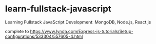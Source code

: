 # learn-fullstack-javascript
Learning Fullstack JavaScript Development: MongoDB, Node.js, React.js

complete to https://www.lynda.com/Express-js-tutorials/Setup-configurations/533304/557605-4.html
